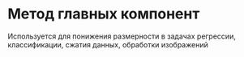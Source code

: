 # Метод главных компонент

Используется для понижения размерности в задачах регрессии, классификации, сжатия данных, обработки изображений